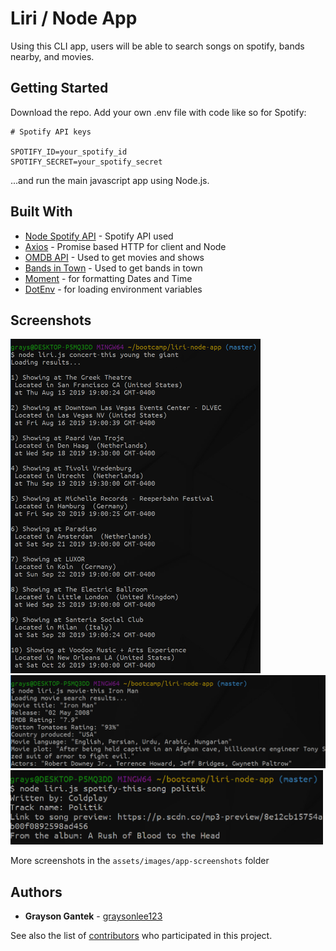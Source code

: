 # Liri / Node App

Using this CLI app, users will be able to search songs on spotify, bands nearby, and movies.

## Getting Started

Download the repo. Add your own .env file with code like so for Spotify:

```
# Spotify API keys

SPOTIFY_ID=your_spotify_id
SPOTIFY_SECRET=your_spotify_secret
```

 ...and run the main javascript app using Node.js.

## Built With

* [Node Spotify API](https://www.npmjs.com/package/node-spotify-api) - Spotify API used
* [Axios](https://www.npmjs.com/package/axios) - Promise based HTTP for client and Node
* [OMDB API](http://www.omdbapi.com) - Used to get movies and shows
* [Bands in Town](https://www.artists.bandsintown.com) - Used to get bands in town
* [Moment](https://www.npmjs.com/package/moment) - for formatting Dates and Time
* [DotEnv](https://www.npmjs.com/package/dotenv) - for loading environment variables

## Screenshots

<img src="https://github.com/graysonlee123/liri-node-app/blob/master/assets/images/app-screenshots/concert-this%20young%20the%20giant.PNG?raw=true" alt="drawing" width="400"/>
</br>
<img src="https://github.com/graysonlee123/liri-node-app/blob/master/assets/images/app-screenshots/movie-this%20iron%20man.PNG?raw=true" alt="drawing" width="600"/>
</br>
<img src="https://github.com/graysonlee123/liri-node-app/blob/master/assets/images/app-screenshots/spotify-this-song%20politik.PNG?raw=true" alt="drawing" width="500"/>

More screenshots in the `assets/images/app-screenshots` folder

## Authors

* **Grayson Gantek** - [graysonlee123](https://github.com/graysonlee123)

See also the list of [contributors](#) who participated in this project.
